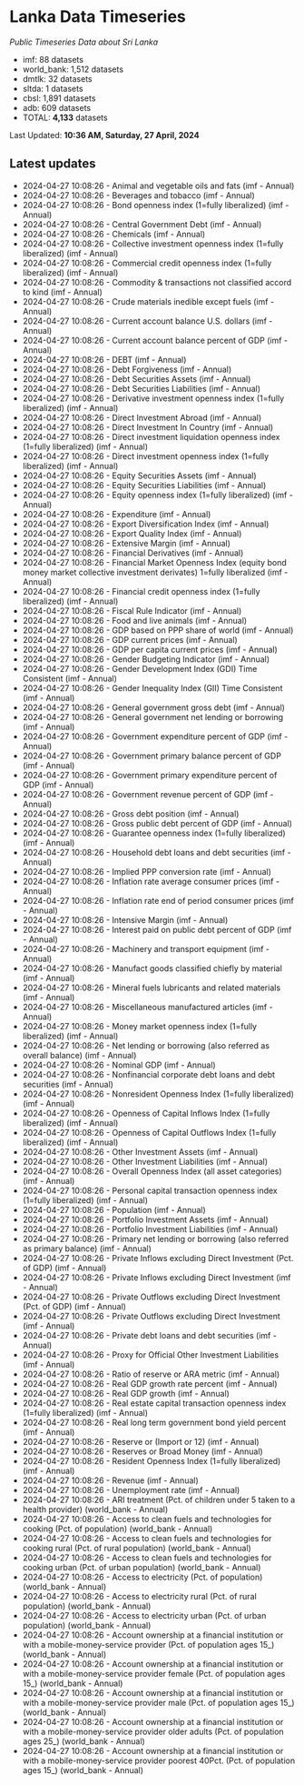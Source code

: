 # Lanka Data Timeseries
*Public Timeseries Data about Sri Lanka*

* imf: 88 datasets
* world_bank: 1,512 datasets
* dmtlk: 32 datasets
* sltda: 1 datasets
* cbsl: 1,891 datasets
* adb: 609 datasets
* TOTAL: **4,133** datasets

Last Updated: **10:36 AM, Saturday, 27 April, 2024**

## Latest updates

* 2024-04-27 10:08:26 - Animal and vegetable oils and fats (imf - Annual)
* 2024-04-27 10:08:26 - Beverages and tobacco (imf - Annual)
* 2024-04-27 10:08:26 - Bond openness index (1=fully liberalized) (imf - Annual)
* 2024-04-27 10:08:26 - Central Government Debt (imf - Annual)
* 2024-04-27 10:08:26 - Chemicals (imf - Annual)
* 2024-04-27 10:08:26 - Collective investment openness index (1=fully liberalized) (imf - Annual)
* 2024-04-27 10:08:26 - Commercial credit openness index (1=fully liberalized) (imf - Annual)
* 2024-04-27 10:08:26 - Commodity & transactions not classified accord to kind (imf - Annual)
* 2024-04-27 10:08:26 - Crude materials inedible except fuels (imf - Annual)
* 2024-04-27 10:08:26 - Current account balance U.S. dollars (imf - Annual)
* 2024-04-27 10:08:26 - Current account balance percent of GDP (imf - Annual)
* 2024-04-27 10:08:26 - DEBT (imf - Annual)
* 2024-04-27 10:08:26 - Debt Forgiveness (imf - Annual)
* 2024-04-27 10:08:26 - Debt Securities Assets (imf - Annual)
* 2024-04-27 10:08:26 - Debt Securities Liabilities (imf - Annual)
* 2024-04-27 10:08:26 - Derivative investment openness index (1=fully liberalized) (imf - Annual)
* 2024-04-27 10:08:26 - Direct Investment Abroad (imf - Annual)
* 2024-04-27 10:08:26 - Direct Investment In Country (imf - Annual)
* 2024-04-27 10:08:26 - Direct investment liquidation openness index (1=fully liberalized) (imf - Annual)
* 2024-04-27 10:08:26 - Direct investment openness index (1=fully liberalized) (imf - Annual)
* 2024-04-27 10:08:26 - Equity Securities Assets (imf - Annual)
* 2024-04-27 10:08:26 - Equity Securities Liabilities (imf - Annual)
* 2024-04-27 10:08:26 - Equity openness index (1=fully liberalized) (imf - Annual)
* 2024-04-27 10:08:26 - Expenditure (imf - Annual)
* 2024-04-27 10:08:26 - Export Diversification Index (imf - Annual)
* 2024-04-27 10:08:26 - Export Quality Index (imf - Annual)
* 2024-04-27 10:08:26 - Extensive Margin (imf - Annual)
* 2024-04-27 10:08:26 - Financial Derivatives (imf - Annual)
* 2024-04-27 10:08:26 - Financial Market Openness Index (equity bond money market collective investment derivates) 1=fully liberalized (imf - Annual)
* 2024-04-27 10:08:26 - Financial credit openness index (1=fully liberalized) (imf - Annual)
* 2024-04-27 10:08:26 - Fiscal Rule Indicator (imf - Annual)
* 2024-04-27 10:08:26 - Food and live animals (imf - Annual)
* 2024-04-27 10:08:26 - GDP based on PPP share of world (imf - Annual)
* 2024-04-27 10:08:26 - GDP current prices (imf - Annual)
* 2024-04-27 10:08:26 - GDP per capita current prices (imf - Annual)
* 2024-04-27 10:08:26 - Gender Budgeting Indicator (imf - Annual)
* 2024-04-27 10:08:26 - Gender Development Index (GDI) Time Consistent (imf - Annual)
* 2024-04-27 10:08:26 - Gender Inequality Index (GII) Time Consistent (imf - Annual)
* 2024-04-27 10:08:26 - General government gross debt (imf - Annual)
* 2024-04-27 10:08:26 - General government net lending or borrowing (imf - Annual)
* 2024-04-27 10:08:26 - Government expenditure percent of GDP (imf - Annual)
* 2024-04-27 10:08:26 - Government primary balance percent of GDP (imf - Annual)
* 2024-04-27 10:08:26 - Government primary expenditure percent of GDP (imf - Annual)
* 2024-04-27 10:08:26 - Government revenue percent of GDP (imf - Annual)
* 2024-04-27 10:08:26 - Gross debt position (imf - Annual)
* 2024-04-27 10:08:26 - Gross public debt percent of GDP (imf - Annual)
* 2024-04-27 10:08:26 - Guarantee openness index (1=fully liberalized) (imf - Annual)
* 2024-04-27 10:08:26 - Household debt loans and debt securities (imf - Annual)
* 2024-04-27 10:08:26 - Implied PPP conversion rate (imf - Annual)
* 2024-04-27 10:08:26 - Inflation rate average consumer prices (imf - Annual)
* 2024-04-27 10:08:26 - Inflation rate end of period consumer prices (imf - Annual)
* 2024-04-27 10:08:26 - Intensive Margin (imf - Annual)
* 2024-04-27 10:08:26 - Interest paid on public debt percent of GDP (imf - Annual)
* 2024-04-27 10:08:26 - Machinery and transport equipment (imf - Annual)
* 2024-04-27 10:08:26 - Manufact goods classified chiefly by material (imf - Annual)
* 2024-04-27 10:08:26 - Mineral fuels lubricants and related materials (imf - Annual)
* 2024-04-27 10:08:26 - Miscellaneous manufactured articles (imf - Annual)
* 2024-04-27 10:08:26 - Money market openness index (1=fully liberalized) (imf - Annual)
* 2024-04-27 10:08:26 - Net lending or borrowing (also referred as overall balance) (imf - Annual)
* 2024-04-27 10:08:26 - Nominal GDP (imf - Annual)
* 2024-04-27 10:08:26 - Nonfinancial corporate debt loans and debt securities (imf - Annual)
* 2024-04-27 10:08:26 - Nonresident Openness Index (1=fully liberalized) (imf - Annual)
* 2024-04-27 10:08:26 - Openness of Capital Inflows Index (1=fully liberalized) (imf - Annual)
* 2024-04-27 10:08:26 - Openness of Capital Outflows Index (1=fully liberalized) (imf - Annual)
* 2024-04-27 10:08:26 - Other Investment Assets (imf - Annual)
* 2024-04-27 10:08:26 - Other Investment Liabilities (imf - Annual)
* 2024-04-27 10:08:26 - Overall Openness Index (all asset categories) (imf - Annual)
* 2024-04-27 10:08:26 - Personal capital transaction openness index (1=fully liberalized) (imf - Annual)
* 2024-04-27 10:08:26 - Population (imf - Annual)
* 2024-04-27 10:08:26 - Portfolio Investment Assets (imf - Annual)
* 2024-04-27 10:08:26 - Portfolio Investment Liabilities (imf - Annual)
* 2024-04-27 10:08:26 - Primary net lending or borrowing (also referred as primary balance) (imf - Annual)
* 2024-04-27 10:08:26 - Private Inflows excluding Direct Investment (Pct. of GDP) (imf - Annual)
* 2024-04-27 10:08:26 - Private Inflows excluding Direct Investment (imf - Annual)
* 2024-04-27 10:08:26 - Private Outflows excluding Direct Investment (Pct. of GDP) (imf - Annual)
* 2024-04-27 10:08:26 - Private Outflows excluding Direct Investment (imf - Annual)
* 2024-04-27 10:08:26 - Private debt loans and debt securities (imf - Annual)
* 2024-04-27 10:08:26 - Proxy for Official Other Investment Liabilities (imf - Annual)
* 2024-04-27 10:08:26 - Ratio of reserve or ARA metric (imf - Annual)
* 2024-04-27 10:08:26 - Real GDP growth rate percent (imf - Annual)
* 2024-04-27 10:08:26 - Real GDP growth (imf - Annual)
* 2024-04-27 10:08:26 - Real estate capital transaction openness index (1=fully liberalized) (imf - Annual)
* 2024-04-27 10:08:26 - Real long term government bond yield percent (imf - Annual)
* 2024-04-27 10:08:26 - Reserve or (Import or 12) (imf - Annual)
* 2024-04-27 10:08:26 - Reserves or Broad Money (imf - Annual)
* 2024-04-27 10:08:26 - Resident Openness Index (1=fully liberalized) (imf - Annual)
* 2024-04-27 10:08:26 - Revenue (imf - Annual)
* 2024-04-27 10:08:26 - Unemployment rate (imf - Annual)
* 2024-04-27 10:08:26 - ARI treatment (Pct. of children under 5 taken to a health provider) (world_bank - Annual)
* 2024-04-27 10:08:26 - Access to clean fuels and technologies for cooking (Pct. of population) (world_bank - Annual)
* 2024-04-27 10:08:26 - Access to clean fuels and technologies for cooking rural (Pct. of rural population) (world_bank - Annual)
* 2024-04-27 10:08:26 - Access to clean fuels and technologies for cooking urban (Pct. of urban population) (world_bank - Annual)
* 2024-04-27 10:08:26 - Access to electricity (Pct. of population) (world_bank - Annual)
* 2024-04-27 10:08:26 - Access to electricity rural (Pct. of rural population) (world_bank - Annual)
* 2024-04-27 10:08:26 - Access to electricity urban (Pct. of urban population) (world_bank - Annual)
* 2024-04-27 10:08:26 - Account ownership at a financial institution or with a mobile-money-service provider (Pct. of population ages 15_) (world_bank - Annual)
* 2024-04-27 10:08:26 - Account ownership at a financial institution or with a mobile-money-service provider female (Pct. of population ages 15_) (world_bank - Annual)
* 2024-04-27 10:08:26 - Account ownership at a financial institution or with a mobile-money-service provider male (Pct. of population ages 15_) (world_bank - Annual)
* 2024-04-27 10:08:26 - Account ownership at a financial institution or with a mobile-money-service provider older adults (Pct. of population ages 25_) (world_bank - Annual)
* 2024-04-27 10:08:26 - Account ownership at a financial institution or with a mobile-money-service provider poorest 40Pct. (Pct. of population ages 15_) (world_bank - Annual)